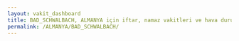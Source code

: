 ```yaml
---
layout: vakit_dashboard
title: BAD_SCHWALBACH, ALMANYA için iftar, namaz vakitleri ve hava durumu - ilçe/eyalet seç
permalink: /ALMANYA/BAD_SCHWALBACH/
---
```


<script type="text/javascript">
  var GLOBAL_COUNTRY = 'ALMANYA';
  var GLOBAL_CITY = 'BAD_SCHWALBACH';
  var GLOBAL_STATE = '';
  var lat = 72;
  var lon = 21;
</script>

